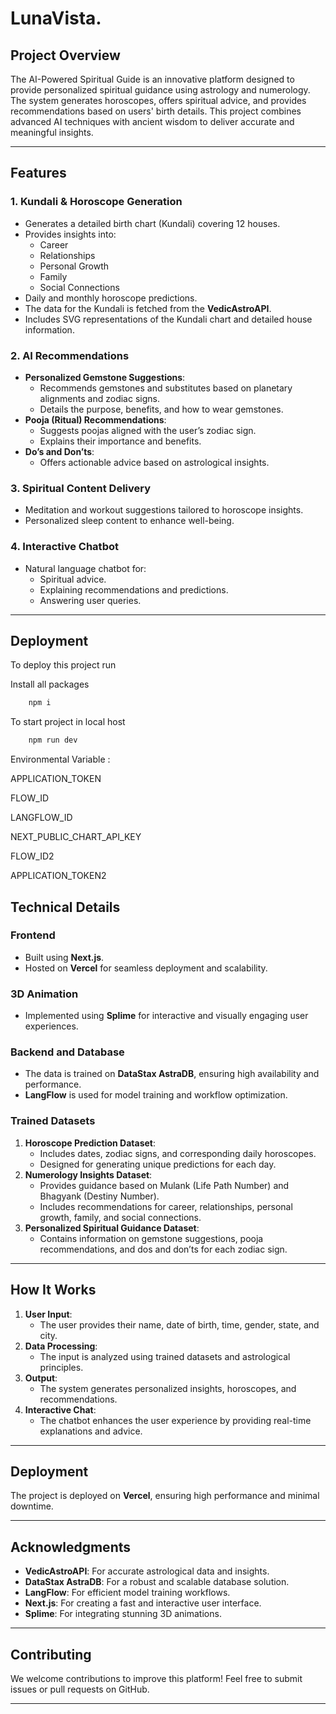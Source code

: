 # LunaVista.

## Project Overview
The AI-Powered Spiritual Guide is an innovative platform designed to provide personalized spiritual guidance using astrology and numerology. The system generates horoscopes, offers spiritual advice, and provides recommendations based on users' birth details. This project combines advanced AI techniques with ancient wisdom to deliver accurate and meaningful insights.

---

## Features

### 1. **Kundali & Horoscope Generation**
- Generates a detailed birth chart (Kundali) covering 12 houses.
- Provides insights into:
  - Career
  - Relationships
  - Personal Growth
  - Family
  - Social Connections
- Daily and monthly horoscope predictions.
- The data for the Kundali is fetched from the **VedicAstroAPI**.
- Includes SVG representations of the Kundali chart and detailed house information.

### 2. **AI Recommendations**
- **Personalized Gemstone Suggestions**:
  - Recommends gemstones and substitutes based on planetary alignments and zodiac signs.
  - Details the purpose, benefits, and how to wear gemstones.
- **Pooja (Ritual) Recommendations**:
  - Suggests poojas aligned with the user’s zodiac sign.
  - Explains their importance and benefits.
- **Do’s and Don’ts**:
  - Offers actionable advice based on astrological insights.

### 3. **Spiritual Content Delivery**
- Meditation and workout suggestions tailored to horoscope insights.
- Personalized sleep content to enhance well-being.

### 4. **Interactive Chatbot**
- Natural language chatbot for:
  - Spiritual advice.
  - Explaining recommendations and predictions.
  - Answering user queries.

---

## Deployment

To deploy this project run

Install all packages
```bash
    npm i  
```
To start project in local host
```bash
    npm run dev
```
Environmental Variable :

  APPLICATION_TOKEN

  FLOW_ID

  LANGFLOW_ID

  NEXT_PUBLIC_CHART_API_KEY

  FLOW_ID2

  APPLICATION_TOKEN2



## Technical Details

### **Frontend**
- Built using **Next.js**.
- Hosted on **Vercel** for seamless deployment and scalability.

### **3D Animation**
- Implemented using **Splime** for interactive and visually engaging user experiences.

### **Backend and Database**
- The data is trained on **DataStax AstraDB**, ensuring high availability and performance.
- **LangFlow** is used for model training and workflow optimization.

### **Trained Datasets**
1. **Horoscope Prediction Dataset**:
   - Includes dates, zodiac signs, and corresponding daily horoscopes.
   - Designed for generating unique predictions for each day.
2. **Numerology Insights Dataset**:
   - Provides guidance based on Mulank (Life Path Number) and Bhagyank (Destiny Number).
   - Includes recommendations for career, relationships, personal growth, family, and social connections.
3. **Personalized Spiritual Guidance Dataset**:
   - Contains information on gemstone suggestions, pooja recommendations, and dos and don’ts for each zodiac sign.

---

## How It Works
1. **User Input**:
   - The user provides their name, date of birth, time, gender, state, and city.
2. **Data Processing**:
   - The input is analyzed using trained datasets and astrological principles.
3. **Output**:
   - The system generates personalized insights, horoscopes, and recommendations.
4. **Interactive Chat**:
   - The chatbot enhances the user experience by providing real-time explanations and advice.

---

## Deployment
The project is deployed on **Vercel**, ensuring high performance and minimal downtime. 

---

## Acknowledgments
- **VedicAstroAPI**: For accurate astrological data and insights.
- **DataStax AstraDB**: For a robust and scalable database solution.
- **LangFlow**: For efficient model training workflows.
- **Next.js**: For creating a fast and interactive user interface.
- **Splime**: For integrating stunning 3D animations.

---

## Contributing
We welcome contributions to improve this platform! Feel free to submit issues or pull requests on GitHub.

---
